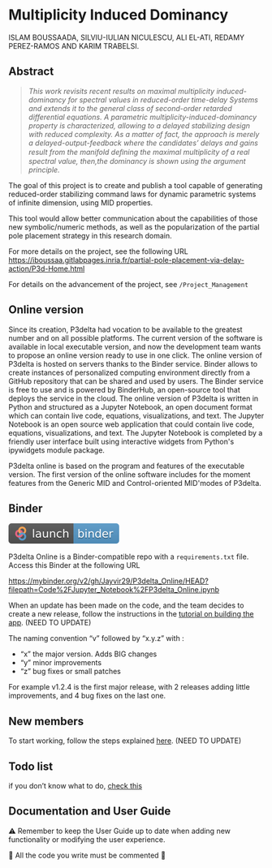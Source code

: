 # Multiplicity Induced Dominancy

ISLAM BOUSSAADA, SILVIU-IULIAN NICULESCU, ALI EL-ATI, REDAMY PEREZ-RAMOS AND KARIM TRABELSI.

## Abstract

> _This work revisits recent results on maximal multiplicity induced-dominancy for spectral values in reduced-order time-delay Systems and extends it to the general class of second-order retarded differential equations. A parametric multiplicity-induced-dominancy property is characterized, allowing to a delayed stabilizing design with reduced complexity. As a matter of fact, the approach is merely a delayed-output-feedback where the candidates’ delays and gains result from the manifold deﬁning the maximal multiplicity of a real spectral value, then,the dominancy is shown using the argument principle._

The goal of this project is to create and publish a tool capable of generating reduced-order stabilizing command laws for dynamic parametric systems of infinite dimension, using MID properties.

This tool would allow better communication about the capabilities of those new symbolic/numeric methods, as well as the popularization of the partial pole placement strategy in this research domain.

For more details on the project, see the following URL https://iboussaa.gitlabpages.inria.fr/partial-pole-placement-via-delay-action/P3d-Home.html

For details on the advancement of the project, see `/Project_Management`

## Online version

Since its creation, P3delta had vocation to be available to the greatest number and on all possible platforms. The current version of the software is available in local executable version, and now the development team wants to propose an online version ready to use in one click. The online version of P3delta is hosted on servers thanks to the Binder service. Binder allows to create instances of personalized computing environment directly from a GitHub repository that can be shared and used by users. The Binder service is free to use and is powered by BinderHub, an open-source tool that deploys the service in the cloud. The online version of P3delta is written in Python and structured as a Jupyter Notebook, an open document format which can contain live code, equations, visualizations, and text. The Jupyter Notebook is an open source web application that could contain live code, equations, visualizations, and text. The Jupyter Notebook is completed by a friendly user interface built using interactive widgets from Python's ipywidgets module package.

P3delta online is based on the program and features of the executable version. The first version of the online software includes for the moment features from the Generic MID and Control-oriented MID'modes of P3delta.

## Binder

[![Binder](https://github.com/Jayvir29/P3delta_Online/blob/main/badge_logo.svg)](https://mybinder.org/v2/gh/Jayvir29/P3delta_Online/HEAD?filepath=Code%2FJupyter_Notebook%2FP3delta_Online.ipynb/tree)

P3delta Online is a Binder-compatible repo with a `requirements.txt` file. Access this Binder at the following URL

https://mybinder.org/v2/gh/Jayvir29/P3delta_Online/HEAD?filepath=Code%2FJupyter_Notebook%2FP3delta_Online.ipynb

When an update has been made on the code, and the team decides to create a new release, follow the instructions in the [tutorial on building the app](Code\Python\TutoBuild.md). (NEED TO UPDATE)

The naming convention “v” followed by “x.y.z” with :

- “x” the major version. Adds BIG changes 
- “y” minor improvements 
- “z” bug fixes or small patches

For example v1.2.4 is the first major release, with 2 releases adding little improvements, and 4 bug fixes on the last one.

## New members

To start working, follow the steps explained [here](https://github.com/Jayvir29/P3delta_Online/blob/main/Start%20Working.md). (NEED TO UPDATE)

## Todo list

if you don’t know what to do, [check this](TODO.md)

## Documentation and User Guide

:warning: Remember to keep the User Guide up to date when adding new functionality or modifying the user experience.

:rotating_light: All the code you write must be commented :rotating_light:  

